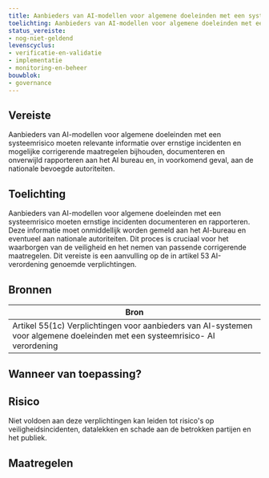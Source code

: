 ```yaml
---
title: Aanbieders van AI-modellen voor algemene doeleinden met een systeemrisico houden relevante informatie over ernstige incidenten bij
toelichting: Aanbieders van AI-modellen voor algemene doeleinden met een systeemrisico moeten relevante informatie over ernstige incidenten en mogelijke corrigerende maatregelen bijhouden, documenteren en onverwijld rapporteren aan het AI bureau en, in voorkomend geval, aan de nationale bevoegde autoriteiten.
status_vereiste:
- nog-niet-geldend
levenscyclus:
- verificatie-en-validatie
- implementatie
- monitoring-en-beheer
bouwblok:
- governance
---
```


<!-- tags -->
## Vereiste

Aanbieders van AI-modellen voor algemene doeleinden met een systeemrisico moeten relevante informatie over ernstige incidenten en mogelijke corrigerende maatregelen bijhouden, documenteren en onverwijld rapporteren aan het AI bureau en, in voorkomend geval, aan de nationale bevoegde autoriteiten.

## Toelichting

Aanbieders van AI-modellen voor algemene doeleinden met een systeemrisico moeten ernstige incidenten documenteren en rapporteren.
Deze informatie moet onmiddellijk worden gemeld aan het AI-bureau en eventueel aan nationale autoriteiten.
Dit proces is cruciaal voor het waarborgen van de veiligheid en het nemen van passende corrigerende maatregelen.
Dit vereiste is een aanvulling op de in artikel 53 AI-verordening genoemde verplichtingen.


## Bronnen

| Bron                        |
|-----------------------------|
|Artikel 55(1c) Verplichtingen voor aanbieders van AI-systemen voor algemene doeleinden met een systeemrisico- AI verordening|

## Wanneer van toepassing?


## Risico

Niet voldoen aan deze verplichtingen kan leiden tot risico's op veiligheidsincidenten, datalekken en schade aan de betrokken partijen en het publiek.


## Maatregelen

<!-- list_maatregelen vereiste/ai_modellen_algemene_doeleinden_syteemrisico_informatie_ernstige_incidenten -->
